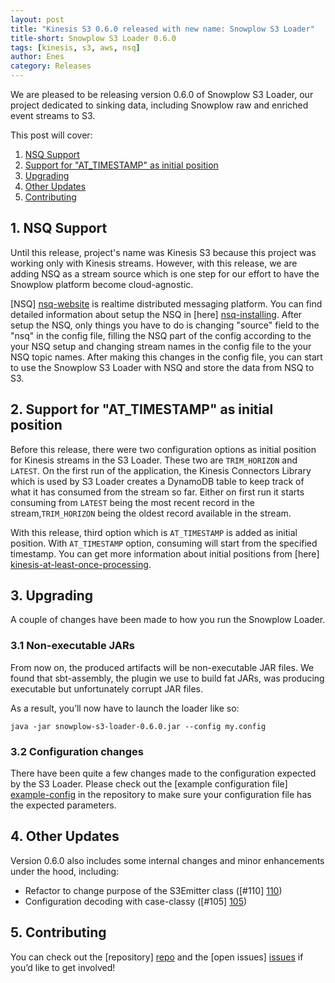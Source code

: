 ```yaml
---
layout: post
title: "Kinesis S3 0.6.0 released with new name: Snowplow S3 Loader"
title-short: Snowplow S3 Loader 0.6.0
tags: [kinesis, s3, aws, nsq]
author: Enes
category: Releases
---
```


We are pleased to be releasing version 0.6.0 of Snowplow S3 Loader, our project dedicated to sinking data, including Snowplow raw and enriched event streams to S3. 

This post will cover:

1. [NSQ Support](/blog/2017/08/21/kinesis-s3-0.6.0-released-with-new-name-snowplow-s3-loader#nsq-support)
2. [Support for "AT_TIMESTAMP" as initial position](/blog/2017/08/21/kinesis-s3-0.6.0-released-with-new-name-snowplow-s3-loader#at-timestamp)
3. [Upgrading](/blog/2017/08/21/kinesis-s3-0.6.0-released-with-new-name-snowplow-s3-loader#upgrading)
4. [Other Updates](/blog/2017/08/21/kinesis-s3-0.6.0-released-with-new-name-snowplow-s3-loader#other-updates)
5. [Contributing](/blog/2017/08/21/kinesis-s3-0.6.0-released-with-new-name-snowplow-s3-loader#contributing)

<!--more-->

<h2 id="nsq-support">1. NSQ Support</h2>

Until this release, project's name was Kinesis S3 because this project was working only with Kinesis streams. However, with this release, we are adding NSQ as a stream source which is one step for our effort to have the Snowplow platform become cloud-agnostic. 

[NSQ] [nsq-website] is realtime distributed messaging platform. You can find detailed information about setup the NSQ in [here] [nsq-installing]. After setup the NSQ, only things you have to do is changing "source" field to the "nsq" in the config file, filling the NSQ part of the config according to the your NSQ setup and changing stream names in the config file to the your NSQ topic names. After making this changes in the config file, you can start to use the Snowplow S3 Loader with NSQ and store the data from NSQ to S3.

<h2 id="at-timestamp">2. Support for "AT_TIMESTAMP" as initial position</h2>

Before this release, there were two configuration options as initial position for Kinesis streams in the S3 Loader. These two are `TRIM_HORIZON` and `LATEST`. On the first run of the application, the Kinesis Connectors Library which is used by S3 Loader creates a DynamoDB table to keep track of what it has consumed from the stream so far. Either on first run it starts consuming from `LATEST` being the most recent record in the stream,`TRIM_HORIZON` being the oldest record available in the stream.

With this release, third option which is `AT_TIMESTAMP` is added as initial position. With `AT_TIMESTAMP` option, consuming will start from the specified timestamp. You can get more information about initial positions from [here] [kinesis-at-least-once-processing].

<h2 id="upgrading">3. Upgrading</h2>

A couple of changes have been made to how you run the Snowplow Loader.

<h3 id="jar">3.1 Non-executable JARs</h3>

From now on, the produced artifacts will be non-executable JAR files. We found that sbt-assembly, the plugin we use to build fat JARs, was producing executable but unfortunately corrupt JAR files.

As a result, you’ll now have to launch the loader like so:

`java -jar snowplow-s3-loader-0.6.0.jar --config my.config`

<h3 id="conf">3.2 Configuration changes</h3>

There have been quite a few changes made to the configuration expected by the S3 Loader. Please check out the [example configuration file] [example-config] in the repository to make sure your configuration file has the expected parameters.

<h2 id="other-updates">4. Other Updates</h2>

Version 0.6.0 also includes some internal changes and minor enhancements under the hood, including:

* Refactor to change purpose of the S3Emitter class ([#110] [110])
* Configuration decoding with case-classy ([#105] [105])

<h2 id="contributing">5. Contributing</h2>

You can check out the [repository] [repo] and the [open issues] [issues] if you’d like to get involved!


[nsq-website]: http://nsq.io
[nsq-installing]: http://nsq.io/deployment/installing.html
[kinesis-at-least-once-processing]: https://github.com/snowplow/snowplow/wiki/Kinesis-at-least-once-processing
[example-config]: https://github.com/snowplow/kinesis-s3/blob/master/examples/config.hocon.sample
[110]: https://github.com/snowplow/kinesis-s3/issues/110
[105]: https://github.com/snowplow/kinesis-s3/issues/105
[repo]: https://github.com/snowplow/kinesis-s3
[issues]: https://github.com/snowplow/kinesis-s3/issues